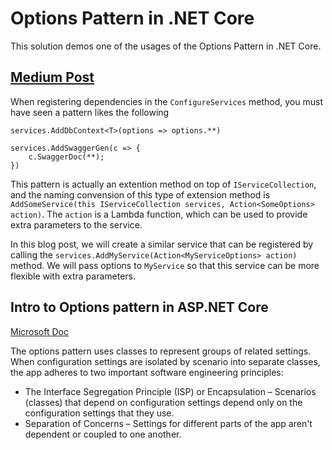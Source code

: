 # Options Pattern in .NET Core

This solution demos one of the usages of the Options Pattern in .NET Core.

## [Medium Post](')

When registering dependencies in the `ConfigureServices` method, you must have seen a pattern likes the following

```CSharp
services.AddDbContext<T>(options => options.**)

services.AddSwaggerGen(c => {
    c.SwaggerDoc(**);
})

```

This pattern is actually an extention method on top of `IServiceCollection`, and the naming convension of this type of extension method is `AddSomeService(this IServiceCollection services, Action<SomeOptions> action)`. The `action` is a Lambda function, which can be used to provide extra parameters to the service.

In this blog post, we will create a similar service that can be registered by calling the `services.AddMyService(Action<MyServiceOptions> action)` method. We will pass options to `MyService` so that this service can be more flexible with extra parameters.

## Intro to Options pattern in ASP.NET Core

[Microsoft Doc](https://docs.microsoft.com/en-us/aspnet/core/fundamentals/configuration/options)

The options pattern uses classes to represent groups of related settings. When configuration settings are isolated by scenario into separate classes, the app adheres to two important software engineering principles:

- The Interface Segregation Principle (ISP) or Encapsulation – Scenarios (classes) that depend on configuration settings depend only on the configuration settings that they use.
- Separation of Concerns – Settings for different parts of the app aren't dependent or coupled to one another.
